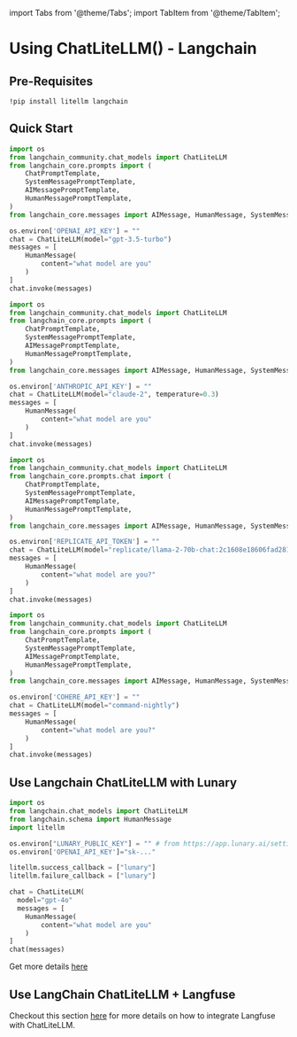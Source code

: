 import Tabs from '@theme/Tabs';
import TabItem from '@theme/TabItem';

# Using ChatLiteLLM() - Langchain

## Pre-Requisites
```shell
!pip install litellm langchain
```
## Quick Start

<Tabs>
<TabItem value="openai" label="OpenAI">

```python
import os
from langchain_community.chat_models import ChatLiteLLM
from langchain_core.prompts import (
    ChatPromptTemplate,
    SystemMessagePromptTemplate,
    AIMessagePromptTemplate,
    HumanMessagePromptTemplate,
)
from langchain_core.messages import AIMessage, HumanMessage, SystemMessage

os.environ['OPENAI_API_KEY'] = ""
chat = ChatLiteLLM(model="gpt-3.5-turbo")
messages = [
    HumanMessage(
        content="what model are you"
    )
]
chat.invoke(messages)
```

</TabItem>

<TabItem value="anthropic" label="Anthropic">

```python
import os
from langchain_community.chat_models import ChatLiteLLM
from langchain_core.prompts import (
    ChatPromptTemplate,
    SystemMessagePromptTemplate,
    AIMessagePromptTemplate,
    HumanMessagePromptTemplate,
)
from langchain_core.messages import AIMessage, HumanMessage, SystemMessage

os.environ['ANTHROPIC_API_KEY'] = ""
chat = ChatLiteLLM(model="claude-2", temperature=0.3)
messages = [
    HumanMessage(
        content="what model are you"
    )
]
chat.invoke(messages)
```

</TabItem>

<TabItem value="replicate" label="Replicate">

```python
import os
from langchain_community.chat_models import ChatLiteLLM
from langchain_core.prompts.chat import (
    ChatPromptTemplate,
    SystemMessagePromptTemplate,
    AIMessagePromptTemplate,
    HumanMessagePromptTemplate,
)
from langchain_core.messages import AIMessage, HumanMessage, SystemMessage

os.environ['REPLICATE_API_TOKEN'] = ""
chat = ChatLiteLLM(model="replicate/llama-2-70b-chat:2c1608e18606fad2812020dc541930f2d0495ce32eee50074220b87300bc16e1")
messages = [
    HumanMessage(
        content="what model are you?"
    )
]
chat.invoke(messages)
```

</TabItem>

<TabItem value="cohere" label="Cohere">

```python
import os
from langchain_community.chat_models import ChatLiteLLM
from langchain_core.prompts import (
    ChatPromptTemplate,
    SystemMessagePromptTemplate,
    AIMessagePromptTemplate,
    HumanMessagePromptTemplate,
)
from langchain_core.messages import AIMessage, HumanMessage, SystemMessage

os.environ['COHERE_API_KEY'] = ""
chat = ChatLiteLLM(model="command-nightly")
messages = [
    HumanMessage(
        content="what model are you?"
    )
]
chat.invoke(messages)
```

</TabItem>
</Tabs>

## Use Langchain ChatLiteLLM with Lunary
```python
import os
from langchain.chat_models import ChatLiteLLM
from langchain.schema import HumanMessage
import litellm

os.environ["LUNARY_PUBLIC_KEY"] = "" # from https://app.lunary.ai/settings
os.environ['OPENAI_API_KEY']="sk-..."

litellm.success_callback = ["lunary"] 
litellm.failure_callback = ["lunary"] 

chat = ChatLiteLLM(
  model="gpt-4o"
  messages = [
    HumanMessage(
        content="what model are you"
    )
]
chat(messages)
```

Get more details [here](../observability/lunary_integration.md)

## Use LangChain ChatLiteLLM + Langfuse
Checkout this section [here](../observability/langfuse_integration#use-langchain-chatlitellm--langfuse) for more details on how to integrate Langfuse with ChatLiteLLM.
